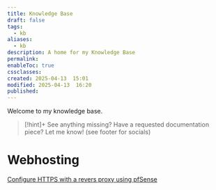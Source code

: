 ```yaml
---
title: Knowledge Base
draft: false
tags:
  - kb
aliases:
  - kb
description: A home for my Knowledge Base
permalink: 
enableToc: true
cssclasses: 
created: 2025-04-13  15:01
modified: 2025-04-13  16:20
published:
---
```

 
Welcome to my knowledge base. 


> [!hint]+ See anything missing? Have a requested documentation piece? Let me know! (see footer for socials)

# Webhosting
[Configure HTTPS with a revers proxy using pfSense](web_hosting/configure-https-with-a-reverse-proxy-using-pfsense.md)
